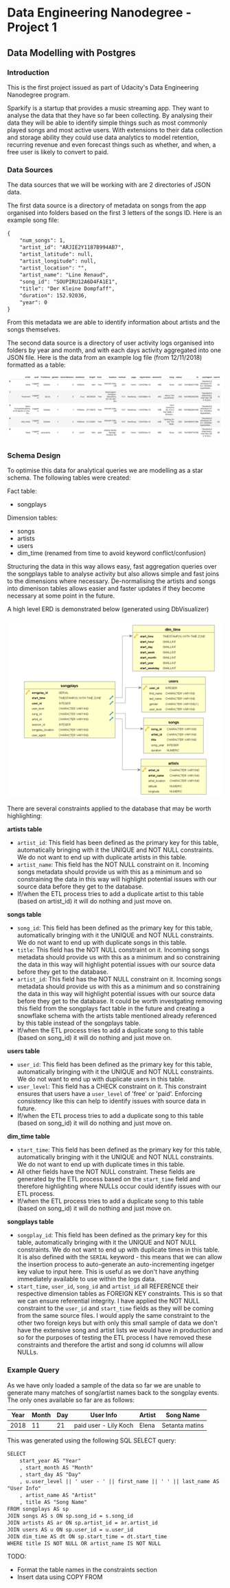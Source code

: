 # Data Engineering Nanodegree - Project 1
## Data Modelling with Postgres

### Introduction

This is the first project issued as part of Udacity's Data Engineering Nanodegree program.

Sparkify is a startup that provides a music streaming app. They want to analyse the data that they have so far been collecting. By analysing their data they will be able to identify simple things such as most commonly played songs and most active users. With extensions to their data collection and storage ability they could use data analytics to model retention, recurring revenue and even forecast things such as whether, and when, a free user is likely to convert to paid. 

### Data Sources

The data sources that we will be working with are 2 directories of JSON data. 

The first data source is a directory of metadata on songs from the app organised into folders based on the first 3 letters of the songs ID. Here is an example song file:

	{
        "num_songs": 1, 
        "artist_id": "ARJIE2Y1187B994AB7", 
        "artist_latitude": null, 
        "artist_longitude": null, 
        "artist_location": "", 
        "artist_name": "Line Renaud", 
        "song_id": "SOUPIRU12A6D4FA1E1", 
        "title": "Der Kleine Dompfaff", 
        "duration": 152.92036, 
        "year": 0
    }

From this metadata we are able to identify information about artists and the songs themselves. 

The second data source is a directory of user activity logs organised into folders by year and month, and with each days activity aggregated into one JSON file. Here is the data from an example log file (from 12/11/2018) formatted as a table: 

![Log file example](/assets/log-data.png)


### Schema Design

To optimise this data for analytical queries we are modelling as a star schema. The following tables were created:

Fact table: 
- songplays

Dimension tables:
- songs
- artists
- users
- dim_time (renamed from time to avoid keyword conflict/confusion)

Structuring the data in this way allows easy, fast aggregation queries over the songplays table to analyse activity but also allows simple and fast joins to the dimensions where necessary. De-normalising the artists and songs into dimenison tables allows easier and faster updates if they become necessary at some point in the future. 

A high level ERD is demonstrated below (generated using DbVisualizer)

![sparkifydb ERD](/assets/erd.png)

There are several constraints applied to the database that may be worth highlighting:

**artists table**
- `artist_id`: This field has been defined as the primary key for this table, automatically bringing with it the UNIQUE and NOT NULL constraints. We do not want to end up with duplicate artists in this table.
- `artist_name`: This field has the NOT NULL constraint on it. Incoming songs metadata should provide us with this as a minimum and so constraining the data in this way will highlight potential issues with our source data before they get to the database.
- If/when the ETL process tries to add a duplicate artist to this table (based on artist_id) it will do nothing and just move on. 


**songs table**
- `song_id`: This field has been defined as the primary key for this table, automatically bringing with it the UNIQUE and NOT NULL constraints. We do not want to end up with duplicate songs in this table.
- `title`: This field has the NOT NULL constraint on it. Incoming songs metadata should provide us with this as a minimum and so constraining the data in this way will highlight potential issues with our source data before they get to the database.
- `artist_id`: This field has the NOT NULL constraint on it. Incoming songs metadata should provide us with this as a minimum and so constraining the data in this way will highlight potential issues with our source data before they get to the database. It could be worth investgating removing this field from the songplays fact table in the future and creating a snowflake schema with the artists table mentioned already referenced by this table instead of the songplays table.
- If/when the ETL process tries to add a duplicate song to this table (based on song_id) it will do nothing and just move on. 


**users table**
- `user_id`: This field has been defined as the primary key for this table, automatically bringing with it the UNIQUE and NOT NULL constraints. We do not want to end up with duplicate users in this table.
- `user_level`: This field has a CHECK constraint on it. This constraint ensures that users have a `user_level` of 'free' or 'paid'. Enforcing consistency like this can help to identify issues with source data in future.
- If/when the ETL process tries to add a duplicate song to this table (based on song_id) it will do nothing and just move on. 


**dim_time table**
- `start_time`: This field has been defined as the primary key for this table, automatically bringing with it the UNIQUE and NOT NULL constraints. We do not want to end up with duplicate times in this table.
- All other fields have the NOT NULL constraint. These fields are generated by the ETL process based on the `start_time` field and therefore highlighting where NULLs occur could identify issues with our ETL process.
- If/when the ETL process tries to add a duplicate song to this table (based on song_id) it will do nothing and just move on. 


**songplays table**
- `songplay_id`: This field has been defined as the primary key for this table, automatically bringing with it the UNIQUE and NOT NULL constraints. We do not want to end up with duplicate times in this table. It is also defined with the `SERIAL` keyword - this means that we can allow the insertion process to auto-generate an auto-incrementing ingetger key value to input here. This is useful as we don't have anything immediately available to use within the logs data.
- `start_time`, `user_id`, `song_id` and `artist_id` all REFERENCE their respective dimension tables as FOREIGN KEY constraints. This is so that we can ensure referential integrity. I have applied the NOT NULL constraint to the `user_id` and `start_time` fields as they will be coming from the same source files. I would apply the same constraint to the other two foreign keys but with only this small sample of data we don't have the extensive song and artist lists we would have in production and so for the purposes of testing the ETL process I have removed these constraints and therefore the artist and song id columns will allow NULLs. 


### Example Query

As we have only loaded a sample of the data so far we are unable to generate many matches of song/artist names back to the songplay events. The only ones available so far are as follows:

| Year 	| Month 	| Day 	| User Info             	| Artist 	| Song Name      	|
|------	|-------	|-----	|-----------------------	|--------	|----------------	|
| 2018 	| 11    	| 21  	| paid user - Lily Koch 	| Elena  	| Setanta matins 	|

This was generated using the following SQL SELECT query:

    SELECT 
        start_year AS "Year"
        , start_month AS "Month"
        , start_day AS "Day"
        , u.user_level || ' user - ' || first_name || ' ' || last_name AS "User Info"
        , artist_name AS "Artist"
        , title AS "Song Name"
    FROM songplays AS sp
    JOIN songs AS s ON sp.song_id = s.song_id
    JOIN artists AS ar ON sp.artist_id = ar.artist_id
    JOIN users AS u ON sp.user_id = u.user_id
    JOIN dim_time AS dt ON sp.start_time = dt.start_time
    WHERE title IS NOT NULL OR artist_name IS NOT NULL




TODO:
- Format the table names in the constraints section
- Insert data using COPY FROM

